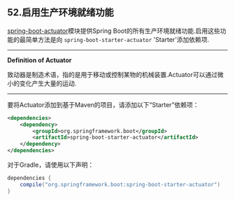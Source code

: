 ## 52.启用生产环境就绪功能

[spring-boot-actuator](https://github.com/spring-projects/spring-boot/tree/v2.1.0.RELEASE/spring-boot-project/spring-boot-actuator)模块提供Spring Boot的所有生产环境就绪功能.启用这些功能的最简单方法是向 `spring-boot-starter-actuator` 'Starter'添加依赖项.

----
**Definition of Actuator** 

致动器是制造术语，指的是用于移动或控制某物的机械装置.Actuator可以通过微小的变化产生大量的运动.

----

要将Actuator添加到基于Maven的项目，请添加以下“Starter”依赖项：

```xml
<dependencies>
	<dependency>
		<groupId>org.springframework.boot</groupId>
		<artifactId>spring-boot-starter-actuator</artifactId>
	</dependency>
</dependencies>
```

对于Gradle，请使用以下声明：

```java
dependencies {
	compile("org.springframework.boot:spring-boot-starter-actuator")
}
```

